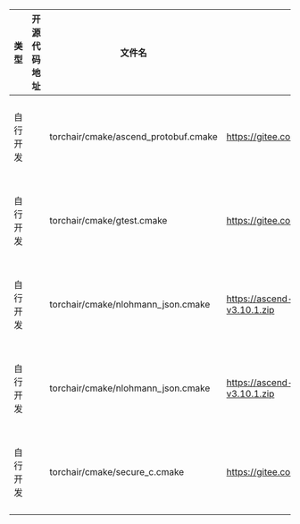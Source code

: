 |类型|开源代码地址|文件名|公网IP地址/公网URL地址/域名/邮箱地址|用途说明|
|----------------|--------------|----------|-----------------------------|----------------|
|自行开发||torchair/cmake/ascend_protobuf.cmake|https://gitee.com/mirrors/protobuf_source/repository/archive/v3.13.0.tar.gz|编译构建使用|
|自行开发||torchair/cmake/gtest.cmake|https://gitee.com/mirrors/googletest/repository/archive/release-1.8.1.tar.gz|编译构建使用|
|自行开发||torchair/cmake/nlohmann_json.cmake|https://ascend-cann.obs.myhuaweicloud.com/json/repository/archive/json-v3.10.1.zip|编译构建使用|
|自行开发||torchair/cmake/nlohmann_json.cmake|https://ascend-cann.obs.myhuaweicloud.com/json/repository/archive/json-v3.10.1.zip|编译构建使用|
|自行开发||torchair/cmake/secure_c.cmake|https://gitee.com/openeuler/libboundscheck/repository/archive/v1.1.10.tar.gz|编译构建使用|
